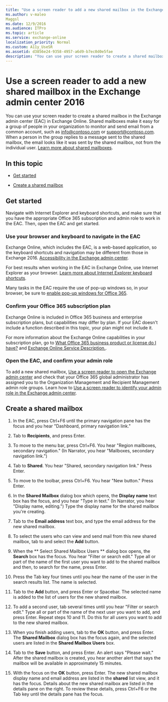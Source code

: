 ```yaml
---
title: "Use a screen reader to add a new shared mailbox in the Exchange admin center 2016"
ms.author: v-maleo
Maggsl
ms.date: 12/9/2016
ms.audience: ITPro
ms.topic: article
ms.service: exchange-online
localization_priority: Normal
ms.custom: A11y_UseSR
ms.assetid: d3856e24-9358-4957-a6d9-b7ec0d0e5fae
description: "You can use your screen reader to create a shared mailbox in the Exchange admin center (EAC) in Exchange Online. Shared mailboxes make it easy for a group of people in your organization to monitor and send email from a common account, such as info@contoso.com or support@contoso.com. When a person in the group replies to a message sent to the shared mailbox, the email looks like it was sent by the shared mailbox, not from the individual user. Learn more about shared mailboxes."
---
```


# Use a screen reader to add a new shared mailbox in the Exchange admin center 2016

You can use your screen reader to create a shared mailbox in the Exchange admin center (EAC) in Exchange Online. Shared mailboxes make it easy for a group of people in your organization to monitor and send email from a common account, such as info@contoso.com or support@contoso.com. When a person in the group replies to a message sent to the shared mailbox, the email looks like it was sent by the shared mailbox, not from the individual user. [Learn more about shared mailboxes](https://go.microsoft.com/fwlink/?LinkId=798937).
  
## In this topic

- [Get started](use-screen-reader-to-add-shared-mailbox-in-exchange-admin-center-2016.md#BKMK_GetStarted)
    
- [Create a shared mailbox](use-screen-reader-to-add-shared-mailbox-in-exchange-admin-center-2016.md#BKMK_SharedMailbox)
    
## Get started
<a name="BKMK_GetStarted"> </a>

Navigate with Internet Explorer and keyboard shortcuts, and make sure that you have the appropriate Office 365 subscription and admin role to work in the EAC. Then, open the EAC and get started.
  
### Use your browser and keyboard to navigate in the EAC

Exchange Online, which includes the EAC, is a web-based application, so the keyboard shortcuts and navigation may be different from those in Exchange 2016. [Accessibility in the Exchange admin center](accessibility-in-exchange-admin-center.md).
  
For best results when working in the EAC in Exchange Online, use Internet Explorer as your browser. [Learn more about Internet Explorer keyboard shortcuts](https://go.microsoft.com/fwlink/?LinkID=787614).
  
Many tasks in the EAC require the use of pop-up windows so, in your browser, be sure to [enable pop-up windows for Office 365](https://go.microsoft.com/fwlink/?LinkID=317550).
  
### Confirm your Office 365 subscription plan

Exchange Online is included in Office 365 business and enterprise subscription plans, but capabilities may differ by plan. If your EAC doesn't include a function described in this topic, your plan might not include it. 
  
For more information about the Exchange Online capabilities in your subscription plan, go to [What Office 365 business product or license do I have?](https://go.microsoft.com/fwlink/?LinkID=797552
) and [Exchange Online Service Description.](https://go.microsoft.com/fwlink/?LinkID=797553
).
  
### Open the EAC, and confirm your admin role

To add a new shared mailbox, [Use a screen reader to open the Exchange admin center](http://technet.microsoft.com/library/c7091f4c-da4e-49fa-bae4-b9e34bf51d9e.aspx) and check that your Office 365 global administrator has assigned you to the Organization Management and Recipient Management admin role groups. Learn how to [Use a screen reader to identify your admin role in the Exchange admin center](use-screen-reader-to-identify-admin-role-in-exchange-admin-center.md).
  
## Create a shared mailbox
<a name="BKMK_SharedMailbox"> </a>

1. In the EAC, press Ctrl+F6 until the primary navigation pane has the focus and you hear "Dashboard, primary navigation link."
    
2. Tab to **Recipients**, and press Enter. 
    
3. To move to the menu bar, press Ctrl+F6. You hear "Region mailboxes, secondary navigation." (In Narrator, you hear "Mailboxes, secondary navigation link.")
    
4. Tab to **Shared**. You hear "Shared, secondary navigation link." Press Enter. 
    
5. To move to the toolbar, press Ctrl+F6. You hear "New button." Press Enter.
    
6. In the **Shared Mailbox** dialog box which opens, the **Display name** text box has the focus, and you hear "Type in text." (In Narrator, you hear "Display name, editing.") Type the display name for the shared mailbox you're creating. 
    
7. Tab to the **Email address** text box, and type the email address for the new shared mailbox. 
    
8. To select the users who can view and send mail from this new shared mailbox, tab to and select the **Add** button. 
    
9. When the ** Select Shared Mailbox Users ** dialog box opens, the **Search** box has the focus. You hear "Filter or search edit." Type all or part of the name of the first user you want to add to the shared mailbox and then, to search for the name, press Enter. 
    
10. Press the Tab key four times until you hear the name of the user in the search results list. The name is selected.
    
11. Tab to the **Add** button, and press Enter or Spacebar. The selected name is added to the list of users for the new shared mailbox. 
    
12. To add a second user, tab several times until you hear "Filter or search edit." Type all or part of the name of the next user you want to add, and press Enter. Repeat steps 10 and 11. Do this for all users you want to add to the new shared mailbox.
    
13. When you finish adding users, tab to the **OK** button, and press Enter. The **Shared Mailbox** dialog box has the focus again, and the selected users are listed in the **Shared Mailbox Users** box. 
    
14. Tab to the **Save** button, and press Enter. An alert says "Please wait." After the shared mailbox is created, you hear another alert that says the mailbox will be available in approximately 15 minutes. 
    
15. With the focus on the **OK** button, press Enter. The new shared mailbox display name and email address are listed in the **shared** list view, and it has the focus. Details about the new shared mailbox are listed in the details pane on the right. To review these details, press Ctrl+F6 or the Tab key until the details pane has the focus. 
    


